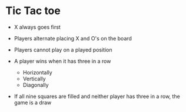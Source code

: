 # Tic Tac toe


- X always goes first

- Players alternate placing X and O's on the board
- Players cannot play on a played position
- A player wins when it has three in a row
  - Horizontally
  - Vertically
  - Diagonally
- If all nine squares are filled and neither player has three in a row, the game is a draw